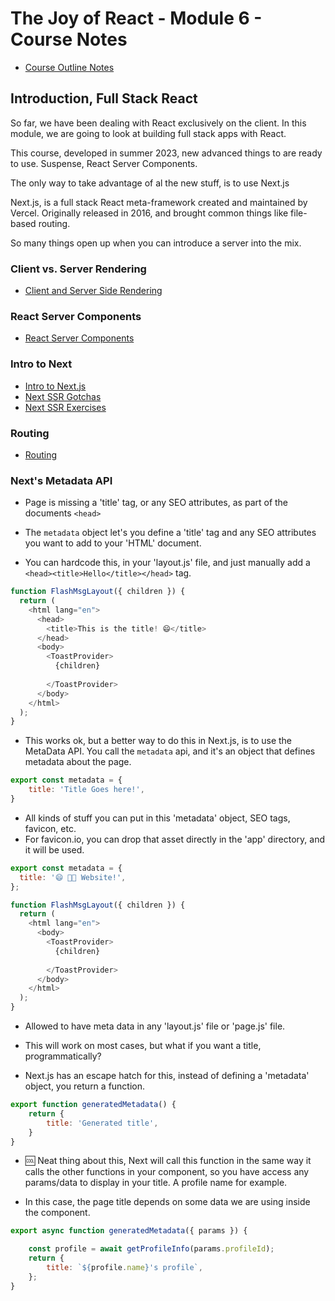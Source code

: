 # The Joy of React - Module 6 - Course Notes

- [Course Outline Notes](course-notes.md)

## Introduction, Full Stack React

So far, we have been dealing with React exclusively on the client. In this module, we are going to look at building full stack apps with React.

This course, developed in summer 2023, new advanced things to are ready to use. Suspense, React Server Components.

The only way to take advantage of al the new stuff, is to use Next.js

Next.js, is a full stack React meta-framework created and maintained by Vercel. Originally released in 2016, and brought common things like file-based routing.

So many things open up when you can introduce a server into the mix.

### Client vs. Server Rendering

- [Client and Server Side Rendering](./module-6-full-stack/01-notes-client-server-rendering.md)

### React Server Components

- [React Server Components](./module-6-full-stack/02-notes-server-components.md)

### Intro to Next

- [Intro to Next.js](./module-6-full-stack/03a-notes-intro-next-SSR-gatcha.md)
- [Next SSR Gotchas](./module-6-full-stack/03a-notes-intro-next-SSR-gatcha.md)
- [Next SSR Exercises](./module-6-full-stack/03b-notes-intro-next-SSR-exercises.md)

### Routing

- [Routing](module-6-full-stack-routing/01-notes-routing.md)

### Next's Metadata API

- Page is missing a 'title' tag, or any SEO attributes, as part of the documents `<head>`
- The `metadata` object let's you define a 'title' tag and any SEO attributes you want to add to your 'HTML' document.

- You can hardcode this, in your 'layout.js' file, and just manually add a `<head><title>Hello</title></head>` tag.

```JAVASCRIPT
function FlashMsgLayout({ children }) {
  return (
    <html lang="en">
      <head>
        <title>This is the title! 😄</title>
      </head>
      <body>
        <ToastProvider>
          {children}
          
        </ToastProvider>
      </body>
    </html>
  );
}
```

- This works ok, but a better way to do this in Next.js, is to use the MetaData API. You call the `metadata` api, and it's an object that defines metadata about the page.

```JAVASCRIPT
export const metadata = {
    title: 'Title Goes here!',
}
```

- All kinds of stuff you can put in this 'metadata' object, SEO tags, favicon, etc.
- For favicon.io, you can drop that asset directly in the 'app' directory, and it will be used.

```JAVASCRIPT
export const metadata = {
  title: '😄 👩‍🚀 Website!',
};

function FlashMsgLayout({ children }) {
  return (
    <html lang="en">
      <body>
        <ToastProvider>
          {children}
          
        </ToastProvider>
      </body>
    </html>
  );
}
```

- Allowed to have meta data in any 'layout.js' file or 'page.js' file.
- This will work on most cases, but what if you want a title, programmatically?

- Next.js has an escape hatch for this, instead of defining a 'metadata' object, you return a function.

```JAVASCRIPT
export function generatedMetadata() {
    return {
        title: 'Generated title',
    }
}
```

- 🆒 Neat thing about this, Next will call this function in the same way it calls the other functions in your component, so you have access any params/data to display in your title. A profile name for example.

- In this case, the page title depends on some data we are using inside the component.

```JAVASCRIPT
export async function generatedMetadata({ params }) {

    const profile = await getProfileInfo(params.profileId);
    return {
        title: `${profile.name}'s profile`,
    };
}
```
